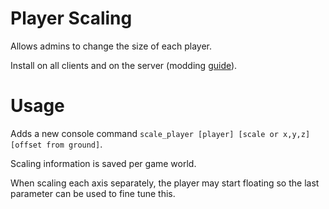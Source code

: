 # Player Scaling

Allows admins to change the size of each player.

Install on all clients and on the server (modding [guide](https://youtu.be/L9ljm2eKLrk)).

# Usage

Adds a new console command `scale_player [player] [scale or x,y,z] [offset from ground]`.

Scaling information is saved per game world.

When scaling each axis separately, the player may start floating so the last parameter can be used to fine tune this.
